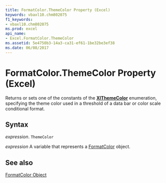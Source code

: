 ```yaml
---
title: FormatColor.ThemeColor Property (Excel)
keywords: vbaxl10.chm802075
f1_keywords:
- vbaxl10.chm802075
ms.prod: excel
api_name:
- Excel.FormatColor.ThemeColor
ms.assetid: 5e4750b3-14a3-ca31-ef61-1be32be3ef38
ms.date: 06/08/2017
---
```



# FormatColor.ThemeColor Property (Excel)

Returns or sets one of the constants of the  **[XlThemeColor](Excel.XlThemeColor.md)** enumeration, specifying the theme color used in a threshold of a data bar or color scale conditional format.


## Syntax

 _expression_. `ThemeColor`

 _expression_ A variable that represents a [FormatColor](Excel.FormatColor.md) object.


## See also


[FormatColor Object](Excel.FormatColor.md)

